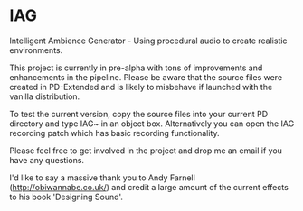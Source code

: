 IAG
===

Intelligent Ambience Generator - Using procedural audio to create realistic environments.

This project is currently in pre-alpha with tons of improvements and enhancements in the pipeline. Please be aware that the source files were created in PD-Extended and is likely to misbehave if launched with the vanilla distribution.

To test the current version, copy the source files into your current PD directory and type IAG~ in an object box. Alternatively you can open the IAG recording patch which has basic recording functionality.

Please feel free to get involved in the project and drop me an email if you have any questions. 

I'd like to say a massive thank you to Andy Farnell (http://obiwannabe.co.uk/) and credit a large amount of the current effects to his book 'Designing Sound'.  

